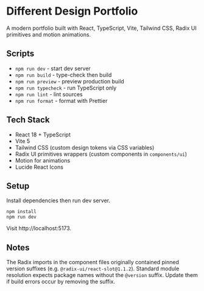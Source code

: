 # Different Design Portfolio

A modern portfolio built with React, TypeScript, Vite, Tailwind CSS, Radix UI primitives and motion animations.

## Scripts
- `npm run dev` - start dev server
- `npm run build` - type-check then build
- `npm run preview` - preview production build
- `npm run typecheck` - run TypeScript only
- `npm run lint` - lint sources
- `npm run format` - format with Prettier

## Tech Stack
- React 18 + TypeScript
- Vite 5
- Tailwind CSS (custom design tokens via CSS variables)
- Radix UI primitives wrappers (custom components in `components/ui`)
- Motion for animations
- Lucide React Icons

## Setup
Install dependencies then run dev server.

```
npm install
npm run dev
```

Visit http://localhost:5173.

## Notes
The Radix imports in the component files originally contained pinned version suffixes (e.g. `@radix-ui/react-slot@1.1.2`). Standard module resolution expects package names without the `@version` suffix. Update them if build errors occur by removing the suffix.
